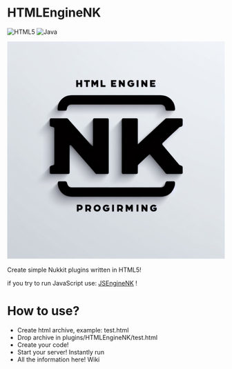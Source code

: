 # HTMLEngineNK
![HTML5](https://img.shields.io/badge/html5-%23E34F26.svg?style=for-the-badge&logo=html5&logoColor=white)
![Java](https://img.shields.io/badge/java-%23ED8B00.svg?style=for-the-badge&logo=openjdk&logoColor=white)

![](https://raw.githubusercontent.com/Trollhunters501/HTMLEngineNK/main/_d4b01e9c-7398-4ace-94dc-7d068e4a7c32.jpeg)

Create simple Nukkit plugins written in HTML5!

if you try to run JavaScript use: [JSEngineNK](https://cloudburstmc.org/resources/jsenginenk.939/) !

# How to use?
- Create html archive, example: test.html
- Drop archive in plugins/HTMLEngineNK/test.html
- Create your code!
- Start your server! Instantly run
- All the information here! Wiki

